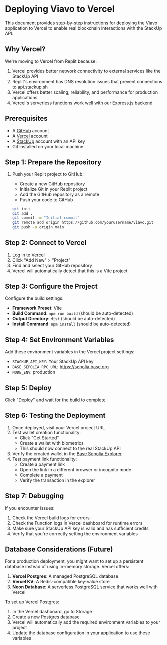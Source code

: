 # Deploying Viavo to Vercel

This document provides step-by-step instructions for deploying the Viavo application to Vercel to enable real blockchain interactions with the StackUp API.

## Why Vercel?

We're moving to Vercel from Replit because:

1. Vercel provides better network connectivity to external services like the StackUp API
2. Replit's environment has DNS resolution issues that prevent connections to api.stackup.sh
3. Vercel offers better scaling, reliability, and performance for production applications
4. Vercel's serverless functions work well with our Express.js backend

## Prerequisites

- A [GitHub](https://github.com) account
- A [Vercel](https://vercel.com) account
- A [StackUp](https://stackup.sh) account with an API key
- Git installed on your local machine

## Step 1: Prepare the Repository

1. Push your Replit project to GitHub:
   - Create a new GitHub repository
   - Initialize Git in your Replit project
   - Add the GitHub repository as a remote
   - Push your code to GitHub

   ```bash
   git init
   git add .
   git commit -m "Initial commit"
   git remote add origin https://github.com/yourusername/viavo.git
   git push -u origin main
   ```

## Step 2: Connect to Vercel

1. Log in to [Vercel](https://vercel.com)
2. Click "Add New" > "Project"
3. Find and select your GitHub repository
4. Vercel will automatically detect that this is a Vite project

## Step 3: Configure the Project

Configure the build settings:

- **Framework Preset**: Vite
- **Build Command**: `npm run build` (should be auto-detected)
- **Output Directory**: `dist` (should be auto-detected)
- **Install Command**: `npm install` (should be auto-detected)

## Step 4: Set Environment Variables

Add these environment variables in the Vercel project settings:

- `STACKUP_API_KEY`: Your StackUp API key
- `BASE_SEPOLIA_RPC_URL`: https://sepolia.base.org
- `NODE_ENV`: production

## Step 5: Deploy

Click "Deploy" and wait for the build to complete.

## Step 6: Testing the Deployment

1. Once deployed, visit your Vercel project URL
2. Test wallet creation functionality:
   - Click "Get Started"
   - Create a wallet with biometrics
   - This should now connect to the real StackUp API
3. Verify the created wallet in the [Base Sepolia Explorer](https://sepolia.basescan.org/)
4. Test payment link functionality:
   - Create a payment link
   - Open the link in a different browser or incognito mode
   - Complete a payment
   - Verify the transaction in the explorer

## Step 7: Debugging

If you encounter issues:

1. Check the Vercel build logs for errors
2. Check the Function logs in Vercel dashboard for runtime errors
3. Make sure your StackUp API key is valid and has sufficient credits
4. Verify that you're correctly setting the environment variables

## Database Considerations (Future)

For a production deployment, you might want to set up a persistent database instead of using in-memory storage. Vercel offers:

1. **Vercel Postgres**: A managed PostgreSQL database
2. **Vercel KV**: A Redis-compatible key-value store
3. **Neon Database**: A serverless PostgreSQL service that works well with Vercel

To set up Vercel Postgres:

1. In the Vercel dashboard, go to Storage
2. Create a new Postgres database
3. Vercel will automatically add the required environment variables to your project
4. Update the database configuration in your application to use these variables